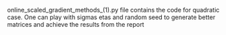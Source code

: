 online_scaled_gradient_methods_(1).py file contains the code for quadratic case. One can play with sigmas etas and random seed to generate better matrices and achieve the results from the report
